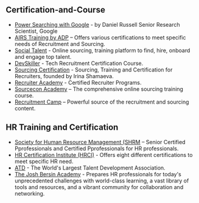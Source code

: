 ## Certification-and-Course ##

- [Power Searching with Google](https://coursebuilder.withgoogle.com/sample/course?use_last_location=true) - by Daniel Russell Senior Research Scientist, Google <br />
- [AIRS Training by ADP](https://airsdirectory.com/collections/certification) – Offers various certifications to meet specific needs of Recruitment and Sourcing.<br />
- [Social Talent]( https://personal.socialtalent.com/) - Online sourcing, training platform to find, hire, onboard and engage top talent.<br />
- [DevSkiller](https://devskiller.com/devskiller-tech-recruitment-certification-course/) - Tech Recruitment Certification Course. <br />
- [Sourcing Certification](https://sourcingcertification.com/) - Sourcing, Training and Certification for Recruiters, founded by Irina Shamaeva. <br />
- [Recruiter Academy](https://www.recruiteracademy.com/training/certified-recruiter-program/) - Certified Recruiter Programs. <br />
- [Sourcecon Academy](https://www.eretraining.com/p/sourcecon-academy) – The  comprehensive online sourcing training course. <br />
- [Recruitment Camp](https://recruitment.camp/courses) – Powerful source of the recruitment and sourcing content. <br />


## HR Training and Certification ##

- [Society for Human Resource Management (SHRM](https://www.shrm.org/) – Senior Certified Pprofessionals and Certified Pprofessionals for HR professionals. <br />
- [HR Certification Institute (HRCI)](https://www.hrci.org/our-programs/our-certifications/overview) - Offers eight different certifications to meet specific HR need. <br />
- [ATD](https://www.td.org/) - The World's Largest Talent Development Association. <br />
- [The Josh Bersin Academy](https://bersinacademy.com/) - Prepares HR professionals for today's unprecedented challenges with world-class learning, a vast library of tools and resources, and a vibrant community for collaboration and networking. <br />













